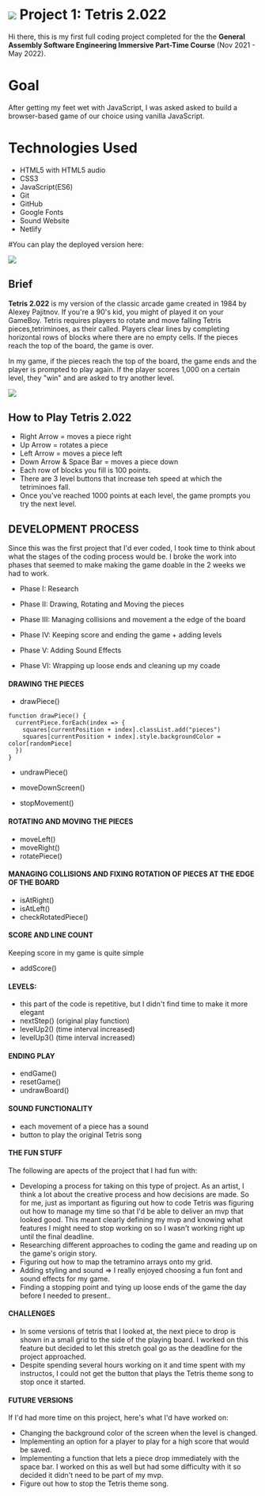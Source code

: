 
# ![](https://ga-dash.s3.amazonaws.com/production/assets/logo-9f88ae6c9c3871690e33280fcf557f33.png) Project 1:  **Tetris 2.022**


Hi there, this is my first full coding project completed for the the **General Assembly Software Engineering Immersive Part-Time Course** (Nov 2021 - May 2022). 

# Goal 

After getting my feet wet with JavaScript, I was asked asked to build a browser-based game of our choice using vanilla JavaScript. 

# Technologies Used 

- HTML5 with HTML5 audio
- CSS3 
- JavaScript(ES6)
- Git
- GitHub
- Google Fonts 
- Sound Website 
- Netlify

#You can play the deployed version here:

![](https://elegant-murdock-a314ad.netlify.app/)


## Brief
 **Tetris 2.022** is my version of the classic arcade game created in 1984 by Alexey Pajitnov. If you're a 90's kid, you might of played it on your GameBoy. Tetris requires players to rotate and move falling Tetris pieces,tetriminoes, as their called. Players clear lines by completing horizontal rows of blocks where there are no empty cells. If the pieces reach the top of the board, the game is over. 

 In my game, if the pieces reach the top of the board, the game ends and the player is prompted to play again. If the player scores 1,000 on a certain level, they "win" and are asked to try another level. 


![](images/project-1-gif-1.gif)


 ## How to Play Tetris 2.022
  - Right Arrow = moves a piece right
  - Up Arrow = rotates a piece
  - Left Arrow = moves a piece left
  - Down Arrow & Space Bar = moves a piece down
  - Each row of blocks you fill is 100 points.
  - There are 3 level buttons that increase teh speed at which the tetriminoes fall.
  - Once you've reached 1000 points at each level, the game prompts you try the next level. 

## DEVELOPMENT PROCESS

Since this was the first project that I'd ever coded, I took time to think about what the stages of the coding process would be. I broke the work into phases that seemed to make making the game doable in the 2 weeks we had to work. 

- Phase I: Research 
- Phase II: Drawing, Rotating and Moving the pieces

- Phase III: Managing collisions and movement a the edge of the board
- Phase IV: Keeping score and ending the game + adding levels
- Phase V: Adding Sound Effects
- Phase VI: Wrapping up loose ends and cleaning up my coade 

#### DRAWING THE PIECES

- drawPiece()
```
function drawPiece() {
  currentPiece.forEach(index => {
    squares[currentPosition + index].classList.add("pieces")
    squares[currentPosition + index].style.backgroundColor = color[randomPiece]
  })
}

```
- undrawPiece()

- moveDownScreen()
- stopMovement()

#### ROTATING AND MOVING THE PIECES

- moveLeft()
- moveRight()
- rotatePiece()

#### MANAGING COLLISIONS AND FIXING ROTATION OF PIECES AT THE EDGE OF THE BOARD

- isAtRight()
- isAtLeft()
- checkRotatedPiece() 

#### SCORE AND LINE COUNT 

Keeping score in my game is quite simple 
- addScore()

#### LEVELS:
- this part of the code is repetitive, but I didn't find time to make it more elegant
- nextStep() (original play function)
- levelUp2() (time interval increased)
- levelUp3() (time interval increased)

#### ENDING PLAY 

- endGame()   
- resetGame()
- undrawBoard()


#### SOUND FUNCTIONALITY

- each movement of a piece has a sound
- button to play the original Tetris song

#### THE FUN STUFF

The following are apects of the project that I had fun with: 

- Developing a process for taking on this type of project. As an artist, I think a lot about the creative process and how decisions are made. So for me, just as important as figuring out how to code Tetris was figuring out how to manage my time so that I'd be able to deliver an mvp that looked good. This meant clearly defining my mvp and knowing what features I might need to stop working on so I wasn't working right up until the final deadline. 
- Researching different approaches to coding the game and reading up on the game's origin story.
- Figuring out how to map the tetramino arrays onto my grid.
- Adding styling and sound => I really enjoyed choosing a fun font and sound effects for my game.
- Finding a stopping point and tying up loose ends of the game the day before I needed to present.. 

#### CHALLENGES 

 - In some versions of tetris that I looked at, the next piece to drop is shown in a small grid to the side of the playing board. I worked on this feature but decided to let this stretch goal go as the deadline for the project approached.
 - Despite spending several hours working on it and time spent with my instructos, I could not get the button that plays the Tetris theme song to stop once it started. 

#### FUTURE VERSIONS

If I'd had more time on this project, here's what I'd have worked on: 

- Changing the background color of the screen when the level is changed.
- Implementing an option for a player to play for a high score that would be saved.
- Implementing a function that lets a piece drop immediately with the space bar. I worked on this as well but had some difficulty with it so decided it didn't need to be part of my mvp.
- Figure out how to stop the Tetris theme song.





